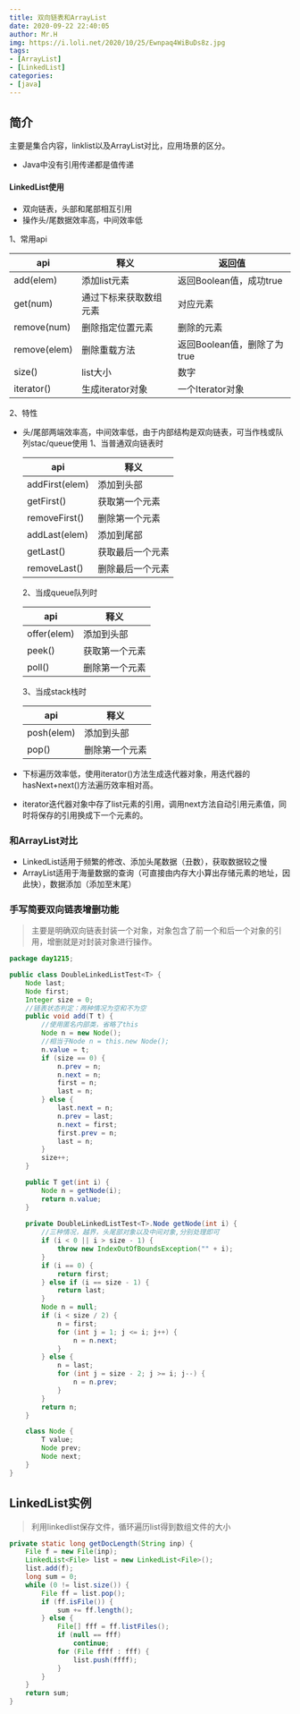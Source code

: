 ```yaml
---
title: 双向链表和ArrayList
date: 2020-09-22 22:40:05
author: Mr.H
img: https://i.loli.net/2020/10/25/Ewnpaq4WiBuDs8z.jpg
tags:
- [ArrayList]
- [LinkedList]
categories:
- [java]
---
```


## 简介
主要是集合内容，linklist以及ArrayList对比，应用场景的区分。
<!-- more -->

+ Java中没有引用传递都是值传递

#### LinkedList使用
+ 双向链表，头部和尾部相互引用
+ 操作头/尾数据效率高，中间效率低 

1、常用api

|api|释义|返回值|
|---|---|---|
|add(elem)|添加list元素|返回Boolean值，成功true|
|get(num)|通过下标来获取数组元素|对应元素|
|remove(num)|删除指定位置元素|删除的元素|
|remove(elem)|删除重载方法|返回Boolean值，删除了为true|
|size()|list大小|数字|
|iterator()|生成iterator对象|一个Iterator对象|

2、特性

+ 头/尾部两端效率高，中间效率低，由于内部结构是双向链表，可当作栈或队列stac/queue使用
    1、当普通双向链表时

    |api|释义|
    |---|---|
    |addFirst(elem)|添加到头部|
    |getFirst()|获取第一个元素|
    |removeFirst()|删除第一个元素|
    |addLast(elem)|添加到尾部|
    |getLast()|获取最后一个元素|
    |removeLast()|删除最后一个元素|

    2、当成queue队列时

    |api|释义|
    |---|---|
    |offer(elem)|添加到头部|
    |peek()|获取第一个元素|
    |poll()|删除第一个元素|

    3、当成stack栈时

    |api|释义|
    |---|---|
    |posh(elem)|添加到头部|
    |pop()|删除第一个元素|

+ 下标遍历效率低，使用iterator()方法生成迭代器对象，用迭代器的hasNext+next()方法遍历效率相对高。
+ iterator迭代器对象中存了list元素的引用，调用next方法自动引用元素值，同时将保存的引用换成下一个元素的。

### 和ArrayList对比
+ LinkedList适用于频繁的修改、添加头尾数据（丑数），获取数据较之慢
+ ArrayList适用于海量数据的查询（可直接由内存大小算出存储元素的地址，因此快），数据添加（添加至末尾）

### 手写简要双向链表增删功能
> 主要是明确双向链表封装一个对象，对象包含了前一个和后一个对象的引用，增删就是对封装对象进行操作。
```java
package day1215;

public class DoubleLinkedListTest<T> {
	Node last;
	Node first;
	Integer size = 0;
    //链表状态判定：两种情况为空和不为空
	public void add(T t) {
        //使用匿名内部类，省略了this
		Node n = new Node();
        //相当于Node n = this.new Node();
		n.value = t;
		if (size == 0) {
			n.prev = n;
			n.next = n;
			first = n;
			last = n;
		} else {
			last.next = n;
			n.prev = last;
			n.next = first;
			first.prev = n;
			last = n;
		}
		size++;
	}

	public T get(int i) {
		Node n = getNode(i);
		return n.value;
	}
    
	private DoubleLinkedListTest<T>.Node getNode(int i) {
        //三种情况，越界，头尾部对象以及中间对象,分别处理即可
		if (i < 0 || i > size - 1) {
			throw new IndexOutOfBoundsException("" + i);
		}
		if (i == 0) {
			return first;
		} else if (i == size - 1) {
			return last;
		}
		Node n = null;
		if (i < size / 2) {
			n = first;
			for (int j = 1; j <= i; j++) {
				n = n.next;
			}
		} else {
			n = last;
			for (int j = size - 2; j >= i; j--) {
				n = n.prev;
			}
		}
		return n;
	}

	class Node {
		T value;
		Node prev;
		Node next;
	}
}
```

## LinkedList实例
> 利用linkedlist保存文件，循环遍历list得到数组文件的大小
```java
private static long getDocLength(String inp) {
    File f = new File(inp);
    LinkedList<File> list = new LinkedList<File>();
    list.add(f);
    long sum = 0;
    while (0 != list.size()) {
        File ff = list.pop();
        if (ff.isFile()) {
            sum += ff.length();
        } else {
            File[] fff = ff.listFiles();
            if (null == fff)
                continue;
            for (File ffff : fff) {
                list.push(ffff);
            }
        }
    }
    return sum;
}
```